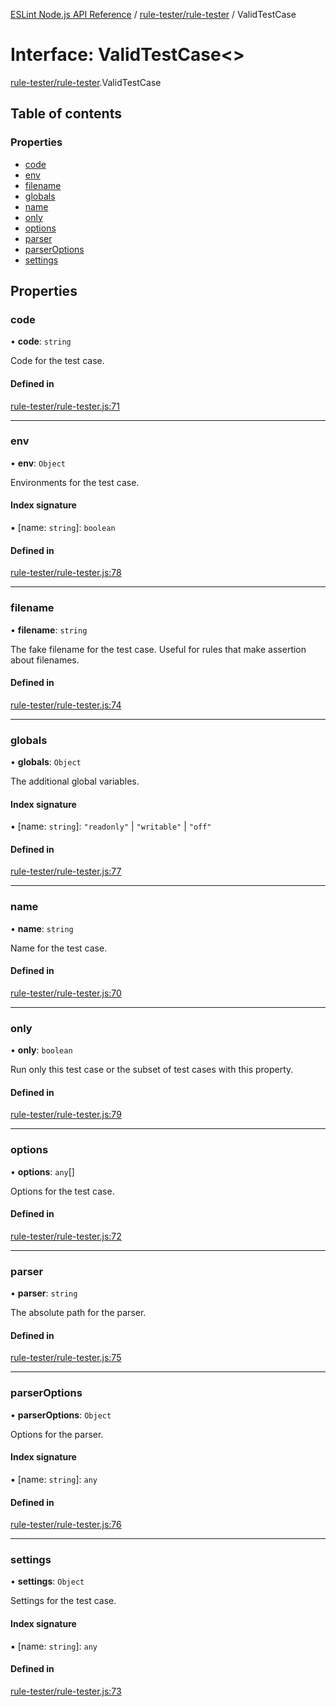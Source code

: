 [ESLint Node.js API Reference](../index.md) / [rule-tester/rule-tester](../modules/rule_tester_rule_tester.md) / ValidTestCase

# Interface: ValidTestCase<\>

[rule-tester/rule-tester](../modules/rule_tester_rule_tester.md).ValidTestCase

## Table of contents

### Properties

* [code](rule_tester_rule_tester.ValidTestCase.md#code)
* [env](rule_tester_rule_tester.ValidTestCase.md#env)
* [filename](rule_tester_rule_tester.ValidTestCase.md#filename)
* [globals](rule_tester_rule_tester.ValidTestCase.md#globals)
* [name](rule_tester_rule_tester.ValidTestCase.md#name)
* [only](rule_tester_rule_tester.ValidTestCase.md#only)
* [options](rule_tester_rule_tester.ValidTestCase.md#options)
* [parser](rule_tester_rule_tester.ValidTestCase.md#parser)
* [parserOptions](rule_tester_rule_tester.ValidTestCase.md#parseroptions)
* [settings](rule_tester_rule_tester.ValidTestCase.md#settings)

## Properties

### code

• **code**: `string`

Code for the test case.

#### Defined in

[rule-tester/rule-tester.js:71](https://github.com/bpmutter/eslint/blob/fd0ad7338/lib/rule-tester/rule-tester.js#L71)

___

### env

• **env**: `Object`

Environments for the test case.

#### Index signature

▪ [name: `string`]: `boolean`

#### Defined in

[rule-tester/rule-tester.js:78](https://github.com/bpmutter/eslint/blob/fd0ad7338/lib/rule-tester/rule-tester.js#L78)

___

### filename

• **filename**: `string`

The fake filename for the test case. Useful for rules that make assertion about filenames.

#### Defined in

[rule-tester/rule-tester.js:74](https://github.com/bpmutter/eslint/blob/fd0ad7338/lib/rule-tester/rule-tester.js#L74)

___

### globals

• **globals**: `Object`

The additional global variables.

#### Index signature

▪ [name: `string`]: ``"readonly"`` \| ``"writable"`` \| ``"off"``

#### Defined in

[rule-tester/rule-tester.js:77](https://github.com/bpmutter/eslint/blob/fd0ad7338/lib/rule-tester/rule-tester.js#L77)

___

### name

• **name**: `string`

Name for the test case.

#### Defined in

[rule-tester/rule-tester.js:70](https://github.com/bpmutter/eslint/blob/fd0ad7338/lib/rule-tester/rule-tester.js#L70)

___

### only

• **only**: `boolean`

Run only this test case or the subset of test cases with this property.

#### Defined in

[rule-tester/rule-tester.js:79](https://github.com/bpmutter/eslint/blob/fd0ad7338/lib/rule-tester/rule-tester.js#L79)

___

### options

• **options**: `any`[]

Options for the test case.

#### Defined in

[rule-tester/rule-tester.js:72](https://github.com/bpmutter/eslint/blob/fd0ad7338/lib/rule-tester/rule-tester.js#L72)

___

### parser

• **parser**: `string`

The absolute path for the parser.

#### Defined in

[rule-tester/rule-tester.js:75](https://github.com/bpmutter/eslint/blob/fd0ad7338/lib/rule-tester/rule-tester.js#L75)

___

### parserOptions

• **parserOptions**: `Object`

Options for the parser.

#### Index signature

▪ [name: `string`]: `any`

#### Defined in

[rule-tester/rule-tester.js:76](https://github.com/bpmutter/eslint/blob/fd0ad7338/lib/rule-tester/rule-tester.js#L76)

___

### settings

• **settings**: `Object`

Settings for the test case.

#### Index signature

▪ [name: `string`]: `any`

#### Defined in

[rule-tester/rule-tester.js:73](https://github.com/bpmutter/eslint/blob/fd0ad7338/lib/rule-tester/rule-tester.js#L73)
